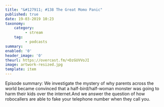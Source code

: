 ```yaml
---
title: "&#127911; #138 The Great Momo Panic"
published: true
date: 19-03-2019 10:23
taxonomy:
    category:
         - stream
    tag:
         - podcasts
summary:
enabled: '0'
header_image: '0'
theurl: https://overcast.fm/+DzGUVVoJI
image: artwork-resized.jpg
template: item
---
```

 
Episode summary: We investigate the mystery of why parents across the world became convinced that a half-bird/half-woman monster was going to harm their kids over the internet.And we answer the question of how robocallers are able to fake your telephone number when they call you.
